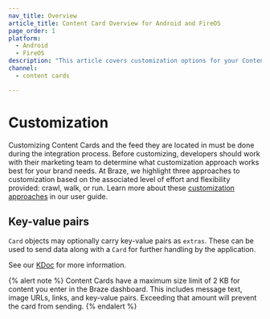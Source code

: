 ```yaml
---
nav_title: Overview
article_title: Content Card Overview for Android and FireOS
page_order: 1
platform: 
  - Android
  - FireOS
description: "This article covers customization options for your Content Cards in your Android application."
channel:
  - content cards

---
```


# Customization

Customizing Content Cards and the feed they are located in must be done during the integration process. Before customizing, developers should work with their marketing team to determine what customization approach works best for your brand needs. At Braze, we highlight three approaches to customization based on the associated level of effort and flexibility provided: crawl, walk, or run. Learn more about these [customization approaches][1] in our user guide.

## Key-value pairs

`Card` objects may optionally carry key-value pairs as `extras`. These can be used to send data along with a `Card` for further handling by the application.

See our [KDoc][36] for more information.

{% alert note %}
Content Cards have a maximum size limit of 2 KB for content you enter in the Braze dashboard. This includes message text, image URLs, links, and key-value pairs. Exceeding that amount will prevent the card from sending.
{% endalert %}

[1]: {{site.baseurl}}/user_guide/message_building_by_channel/content_cards/customize/#customization-approaches
[36]: https://appboy.github.io/appboy-android-sdk/kdoc/braze-android-sdk/com.appboy.models.cards/-card/get-extras.html
